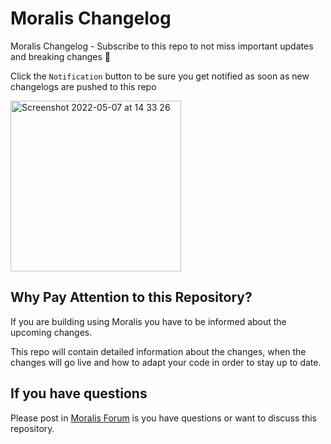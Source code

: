 # Moralis Changelog
Moralis Changelog - Subscribe to this repo to not miss important updates and breaking changes 🔔 

Click the `Notification` button to be sure you get notified as soon as new changelogs are pushed to this repo

<img width="273" alt="Screenshot 2022-05-07 at 14 33 26" src="https://user-images.githubusercontent.com/11097108/167254677-3a92c47e-a14a-4322-aebb-d93f59bb8c14.png">


## Why Pay Attention to this Repository?

If you are building using Moralis you have to be informed about the upcoming changes.

This repo will contain detailed information about the changes, when the changes will go live and how to adapt your code in order to stay up to date.

## If you have questions

Please post in [Moralis Forum](https://forum.moralis.io/t/general-discussion-about-the-changelog/14532) is you have questions or want to discuss this repository.

